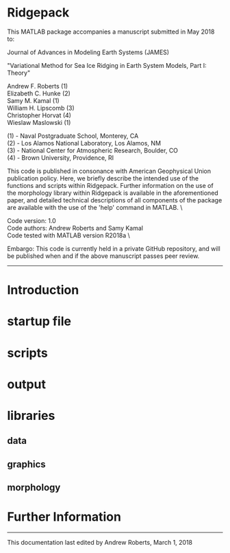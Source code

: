 # Ridgepack 

 This MATLAB package accompanies a manuscript submitted in May 2018 to:

 Journal of Advances in Modeling Earth Systems (JAMES) 
 
 "Variational Method for Sea Ice Ridging in Earth System Models, Part I: Theory" 

 Andrew F. Roberts (1) \
 Elizabeth C. Hunke (2) \
 Samy M. Kamal (1) \
 William H. Lipscomb (3) \
 Christopher Horvat (4) \
 Wieslaw Maslowski (1)

 (1) - Naval Postgraduate School, Monterey, CA \
 (2) - Los Alamos National Laboratory, Los Alamos, NM \
 (3) - National Center for Atmospheric Research, Boulder, CO \
 (4) - Brown University, Providence, RI

 This code is published in consonance with American Geophysical Union publication policy.
 Here, we briefly describe the intended use of the functions and scripts within Ridgepack.
 Further information on the use of the morphology library within Ridgepack is available 
 in the aforementioned paper, and detailed technical descriptions of all components of 
 the package are available with the use of the 'help' command in MATLAB. \
 
 Code version: 1.0 \
 Code authors: Andrew Roberts and Samy Kamal \
 Code tested with MATLAB version R2018a \

 Embargo: This code is currently held in a private GitHub repository, and will
          be published when and if the above manuscript passes peer review.

 ----------------------------------------------------------------------------------------

# Introduction




# startup file




# scripts



# output



# libraries

## data


## graphics



## morphology



# Further Information







 


 ----------------------------------------------------------------------------------------

 This documentation last edited by Andrew Roberts, March 1, 2018

